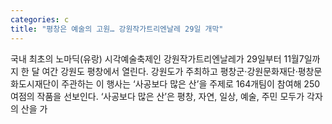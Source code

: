 ```yaml
---
categories: c
title: "평창은 예술의 고원… 강원작가트리엔날레 29일 개막"
---
```

국내 최초의 노마딕(유랑) 시각예술축제인 강원작가트리엔날레가 29일부터 11월7일까지 한 달 여간 강원도 평창에서 열린다. 강원도가 주최하고 평창군·강원문화재단·평창문화도시재단이 주관하는 이 행사는 ‘사공보다 많은 산’을 주제로 164개팀이 참여해 250여점의 작품을 선보인다. ‘사공보다 많은 산’은 평창, 자연, 일상, 예술, 주민 모두가 각자의 산을 가